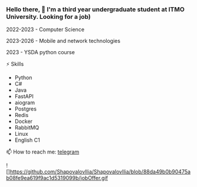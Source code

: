 ### Hello there, 👋 I'm a third year undergraduate student at ITMO University. Looking for a job)
2022-2023 - Computer Science 

2023-2026 - Mobile and network technologies

2023 - YSDA python course 

⚡ Skills
- Python
- C#
- Java
- FastAPI
- aiogram
- Postgres
- Redis
- Docker
- RabbitMQ
- Linux
- English C1

  
📫 How to reach me: <a href="https://t.me/spvlvl"> telegram </a>

![]https://github.com/ShapovalovIlia/ShapovalovIlia/blob/88da49b0b90475ab08fe9ea619f9ac1d5319099b/jobOffer.gif

